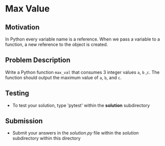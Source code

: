# Max Value

## Motivation
In Python every variable name is a reference. When we pass a variable to a function, a new reference to the object is created. 

## Problem Description
Write a Python function `max_val` that consumes 3 integer values `a`, `b` ,`c`.
The function should output the maximum value of `a`, `b`, and `c`.


## Testing
* To test your solution, type 'pytest' within the **solution** subdirectory

## Submission
* Submit your answers in the *solution.py* file within the *solution* subdirectory within this directory
